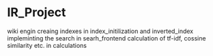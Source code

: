 # IR_Project
wiki engin creaing indexes in index_initilization and inverted_index
impleminting the search in searh_frontend
calculation of tf-idf, cossine similarity etc. in calculations
